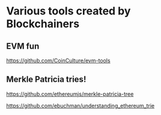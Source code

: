 
# Various tools created by Blockchainers

## EVM fun

https://github.com/CoinCulture/evm-tools


## Merkle Patricia tries!

https://github.com/ethereumjs/merkle-patricia-tree

https://github.com/ebuchman/understanding_ethereum_trie

